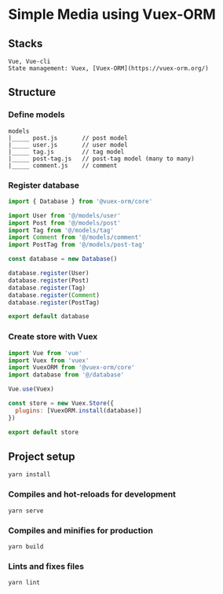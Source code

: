 # Simple Media using Vuex-ORM

## Stacks
```
Vue, Vue-cli
State management: Vuex, [Vuex-ORM](https://vuex-orm.org/)
```

## Structure
### Define models
```
models
|_____ post.js       // post model
|_____ user.js       // user model
|_____ tag.js        // tag model
|_____ post-tag.js   // post-tag model (many to many)
|_____ comment.js    // comment
```

### Register database
```js
import { Database } from '@vuex-orm/core'

import User from '@/models/user'
import Post from '@/models/post'
import Tag from '@/models/tag'
import Comment from '@/models/comment'
import PostTag from '@/models/post-tag'

const database = new Database()

database.register(User)
database.register(Post)
database.register(Tag)
database.register(Comment)
database.register(PostTag)

export default database
```

### Create store with Vuex
```js
import Vue from 'vue'
import Vuex from 'vuex'
import VuexORM from '@vuex-orm/core'
import database from '@/database'

Vue.use(Vuex)

const store = new Vuex.Store({
  plugins: [VuexORM.install(database)]
})

export default store
```

## Project setup
```
yarn install
```

### Compiles and hot-reloads for development
```
yarn serve
```

### Compiles and minifies for production
```
yarn build
```

### Lints and fixes files
```
yarn lint
```
